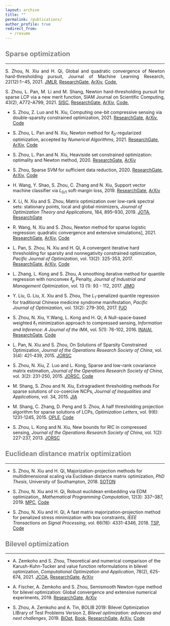 ```yaml
---
layout: archive
title: ""
permalink: /publications/
author_profile: true
redirect_from:
  - /resume
---
```

 

## <span style="color:grey">Sparse optimization</span>
---
<p><div style="text-align:justify"> 
S. Zhou, N. Xiu and H. Qi, Global and quadratic convergence of Newton hard-thresholding pursuit, Journal of Machine Learning Research, 22(12):1−45, 2021. 
<a href="https://jmlr.org/papers/v22/19-026.html">JMLR</a>, 
<a href="https://www.researchgate.net/publication/330224407">ResearchGate</a>, 
<a href="https://arxiv.org/abs/1901.02763">ArXiv</a>, 
<a href="https://github.com/ShenglongZhou/NHTPver2">Code</a>, 
</div></p>  

<p><div style="text-align:justify"> 
S. Zhou, L. Pan, M. Li and M. Shang, Newton hard-thresholding pursuit for sparse LCP via a new merit function, SIAM Journal on Scientific Computing, 43(2), A772–A799, 2021.
<a href="https://doi.org/10.1137/19M1301539">SISC</a>, 
<a href=https://www.researchgate.net/publication/337948990">ResearchGate</a>,  
<a href=https://arxiv.org/abs/2004.02244">ArXiv</a>,  
<a href=https://github.com/ShenglongZhou/NHTPver2">Code</a>,  
</div></p> 

* S. Zhou, Z. Luo and N. Xiu, Computing one-bit compressive sensing via double-sparsity constrained optimization, 2021. 
[ResearchGate](https://www.researchgate.net/publication/348371863), 
[ArXiv](https://arxiv.org/abs/2101.03599),
[Code](https://github.com/ShenglongZhou/GPSP) 

* S. Zhou, L. Pan and N. Xiu, Newton method  for $\ell_0$-regularized optimization, accepted by *Numerical Algorithms*, 2021.
[ResearchGate](https://www.researchgate.net/publication/340563338), 
[ArXiv](https://arxiv.org/abs/2004.05132),
[Code](https://github.com/ShenglongZhou/NL0R)

* S. Zhou, L. Pan and N. Xiu, Heaviside set constrained optimization: optimality and Newton method, 2020.
[ResearchGate](https://www.researchgate.net/publication/343362652), 
[ArXiv](https://arxiv.org/abs/2007.15737)
  
* S. Zhou, Sparse SVM for sufficient data reduction, 2020. 
[ResearchGate](https://www.researchgate.net/publication/341883040), 
[ArXiv](https://arxiv.org/abs/2005.13771),
[Code](https://github.com/ShenglongZhou/NSSVM)
  
* H. Wang, Y. Shao, S. Zhou, C. Zhang and N. Xiu, Support vector machine classifier via $L_{0/1}$ soft-margin loss, 2019. 
[ResearchGate](https://www.researchgate.net/publication/338717629), 
[ArXiv](https://arxiv.org/abs/1912.07418)

* X. Li, N. Xiu and S. Zhou, Matrix optimization over low-rank spectral sets: stationary points, local and global minimizers,
*Journal of Optimization Theory and Applications*, 184, 895–930, 2019. 
[JOTA](https://link.springer.com/article/10.1007%2Fs10957-019-01606-8),
[ResearchGate](https://www.researchgate.net/publication/327581904)

* R. Wang, N. Xiu and S. Zhou, Newton method for sparse logistic regression: quadratic convergence and extensive simulations], 2021.
[ResearchGate](https://www.researchgate.net/publication/330224305), 
[ArXiv](https://arxiv.org/abs/1901.02768),
[Code](https://github.com/ShenglongZhou/NSLR) 
 
* L. Pan, S. Zhou, N. Xiu and H. Qi, A convergent iterative hard thresholding for sparsity and nonnegativity constrained optimization, 
*Pacific Journal of Optimization*, vol. 13(2): 325-353, 2017.
[ResearchGate](https://www.researchgate.net/publication/299519906), 
[ArXiv](https://arxiv.org/abs/1406.7178),
[Code](https://github.com/ShenglongZhou/IIHT) 

* L. Zhang, L. Kong and S. Zhou, A smoothing iterative method for quantile regression with nonconvex $\ell_p$ Penalty, 
*Journal of Industrial and Management Optimization*, vol. 13 (1): 93 - 112, 2017.
 [JIMO](https://aimsciences.org/article/doi/10.3934/jimo.2016006)

* Y. Liu, G. Liu, X. Xiu and S. Zhou, The $L_1$-penalized quantile regression for traditional Chinese medicine syndrome manifestation, 
*Pacific Journal of Optimization*, vol. 13(2): 279-300, 2017.
[PJO](http://www.ybook.co.jp/online2/oppjo/vol13/p279.html)

* S. Zhou, N. Xiu, Y.Wang, L. Kong and H. Qi, A Null-space-based weighted $\ell_1$ minimization approach to compressed sensing, 
*Information and Inference: A Journal of the IMA*, vol. 5(1): 76-102, 2016. 
[INAIAI](https://academic.oup.com/imaiai/article/5/1/76/2357109),
[ResearchGate](https://www.researchgate.net/publication/294109268), 
[Code](https://github.com/ShenglongZhou/MIRL1)

* L. Pan, N. Xiu and S. Zhou, On Solutions of Sparsity Constrained Optimization, 
*Journal of the Operations Research Society of China*, vol. 3(4): 421-439, 2015.
[JORSC](https://link.springer.com/article/10.1007/s40305-015-0101-3) 

* S. Zhou, N. Xiu, Z. Luo and L. Kong, Sparse and low-rank covariance matrix estimation, 
 *Journal of the Operations Research Society of China*, vol. 3(2): 231-250, 2015. 
[JORSC](https://link.springer.com/article/10.1007/s40305-014-0058-7), 
[Code](https://github.com/ShenglongZhou/ADMM)

* M. Shang, S. Zhou and N. Xiu, Extragradient thresholding methods For sparse solutions of co-coercive NCPs, 
*Journal of Inequalities and Applications*, vol. 34, 2015.
[JIA](https://journalofinequalitiesandapplications.springeropen.com/articles/10.1186/s13660-015-0551-5) 

* M. Shang, C. Zhang, D. Peng and S. Zhou, A half thresholding projection algorithm for sparse solutions of LCPs, 
*Optimization Letters*, vol. 9(6): 1231-1245, 2015. 
[OPLE](https://www.infona.pl/resource/bwmeta1.element.springer-doi-10_1007-S11590-014-0834-7), 
[Code](https://github.com/ShenglongZhou/HTPCP)

* S. Zhou, L. Kong and N. Xiu, New bounds for RIC in compressed sensing, 
 *Journal of the Operations Research Society of China*, vol. 1(2): 227-237, 2013.
[JORSC](https://link.springer.com/article/10.1007/s40305-013-0013-z) 



## <span style="color:grey">Euclidean distance matrix optimization </span> 
---
* S. Zhou, N. Xiu and H. Qi, Majorization-projection methods for multidimensional scaling via Euclidean distance matrix optimization, 
*PhD Thesis*, University of Southampton, 2018. 
[SOTON](https://eprints.soton.ac.uk/429739/)

* S. Zhou, N. Xiu and H. Qi, Robust euclidean embedding via EDM optimization,, 
*Mathematical Programming Computation*, 12(3): 337–387, 2019.
[MPC](https://link.springer.com/article/10.1007/s12532-019-00168-0), 
[Code](https://github.com/ShenglongZhou/PREEEDM)

* S. Zhou, N. Xiu and H. Qi, A fast matrix majorization-projection method for penalized stress minimization with box constraints,
*IEEE Transactions on Signal Processing*, vol. 66(16): 4331-4346, 2018. 
[TSP](https://ieeexplore.ieee.org/document/8399531), 
[Code](https://github.com/ShenglongZhou/SQREDM)


## <span style="color:grey">Bilevel optimization </span>
---
* A. Zemkoho and S. Zhou, Theoretical and numerical comparison of the Karush-Kuhn-Tucker and value function reformulations in bilevel optimization, 
*Computational Optimization and Application*, 78(2), 625-674, 2021.
[JCOA](https://doi.org/10.1007/s10589-020-00250-7),
[ResearchGate](https://www.researchgate.net/publication/340769764), 
[ArXiv](https://arxiv.org/abs/2004.10830)

* A. Fischer, A. Zemkoho and S. Zhou, Semismooth Newton-type method for bilevel optimization: Global convergence and extensive numerical experiments, 2019. 
[ResearchGate](https://www.researchgate.net/publication/337943979), 
[ArXiv](https://arxiv.org/abs/1912.07079)

* S. Zhou, A. Zemkoho and A. Tin, BOLIB 2019: Bilevel Optimization LIBrary of Test Problems Version 2, 
*Bilevel optimization: advances and next challenges*, 2019. 
[BiOpt](https://biopt.github.io/files/Paper.pdf), 
[Book](https://www.springer.com/gp/book/9783030521189), 
[ResearchGate](https://www.researchgate.net/publication/338375731), 
[ArXiv](https://arxiv.org/abs/1812.00230), 
[Code](https://biopt.github.io/bolib/)


